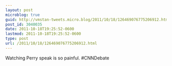 ```yaml
---
layout: post
microblog: true
guid: http://vmstan-tweets.micro.blog/2011/10/18/126469076775206912.html
post_id: 3040035
date: 2011-10-18T19:25:52-0600
lastmod: 2011-10-18T19:25:52-0600
type: post
url: /2011/10/18/126469076775206912.html
---
```

Watching Perry speak is so painful. #CNNDebate
